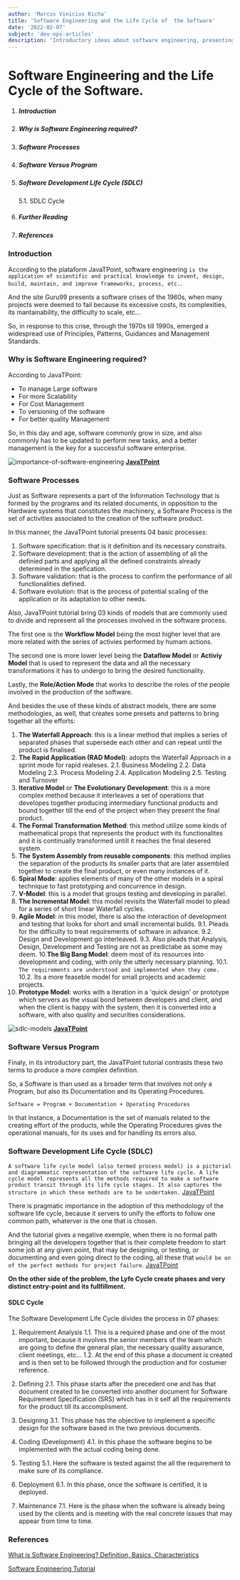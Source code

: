 ```yaml
---
author: 'Marcus Vinicius Richa'
title: 'Software Engineering and the Life Cycle of  the Software'
date: '2022-02-07'
subject: 'dev-ops-articles'
description: 'Introductory ideas about software engineering, presenting the different life cycles of software and the main methodology of development.'
---
```


# Software Engineering and the Life Cycle of  the Software.

1. ##### Introduction  
2. ##### Why is Software Engineering required?
3. ##### Software Processes
4. ##### Software Versus Program
5. ##### Software Development Life Cycle (SDLC)
	5.1. SDLC Cycle
9. ##### Further Reading
10. ##### References

### Introduction

According to the plataform JavaTPoint, software engineering `is the application of scientific and practical knowledge to invent, design, build, maintain, and improve frameworks, process, etc.`. 

And the site Guru99 presents a software crises of the 1960s, when many projects were deemed to fail because its excessive costs, its complexities, its mantainability, the difficulty to scale, etc...

So, in response to this crise, through the 1970s till 1990s, emerged a widespread use of Principles, Patterns, Guidances and Management Standards.

### Why is Software Engineering required?

According to JavaTPoint:

- To manage Large software
- For more Scalability
- For Cost Management
- To versioning of the software
- For better quality Management

So, in this day and age, software commonly grow in size, and also commonly has to be updated to perform new tasks, and a better management is the key for a successful software enterprise.



![importance-of-software-engineering](/images/articles/dev-ops/importance-of-software-engineering.png)
[**JavaTPoint**](https://www.javatpoint.com/software-engineering-tutorial)


### Software Processes

Just as Software represents a part of the Information Technology that is formed by the programs and its related documents, in opposition to the Hardware systems that constitutes the machinery, a Software Process is the set of activities associated to the creation of the software product.

In this manner, the JavaTPoint tutorial presents 04 basic processes:

1. Software specification: that is it definition and its necessary constraits.
2. Software development: that is the action of assembling of all the definied parts and applying all the defined constraints already determined in the spefication.
3. Software validation: that is the process to confirm the performance of all functionalities defined.
4. Software evolution: that is the process of potential scaling of the application or its adaptation to other needs.


Also, JavaTPoint tutorial bring 03 kinds of models that are commonly used to divide and represent all the processes involved in the software process.

The first one is the **Workflow Model** being the most higher level that are more related with the series of activies performed by humam actions.

The second one is more lower level being the **Dataflow Model** or **Activiy Model** that is used to represent the data and all the necessary transformations it has to undergo to bring the desired functionality.

Lastly, the **Role/Action Mode** that works to describe the roles of the people involved in the production of the software.


And besides the use of these kinds of abstract models, there are some methodologies, as well, that creates some presets and patterns to bring together all the efforts:

1. **The Waterfall Approach**: this is a linear method that implies a series of separated phases that supersede each other and can repeat  until the product is finalised.
2. **The Rapid Application (RAD Model)**: adopts the Waterfall Approach in a sprint mode for rapid realeses.
	2.1. Business Modeling
	2.2. Data Modeling
	2.3. Process Modeling
	2.4. Application Modeling
	2.5. Testing and Turnover
3. **Iterative Model** or **The Evolutionary Development**: this is a more complex method because it interleaves a set of operations that developes together producing intermediary functional products and bound together till the end of the project when they present the final product.
4. **The Formal Transformation Method**: this method utilize some kinds of mathematical props that represents the product with its functionalites and it is continually transformed untill it reaches the final desered system.
5. **The System Assembly from reusable components**: this method implies the separation of the products its smaller parts that are later assembled together to create the final product, or even many instances of it.
6. **Spiral Mode**: applies elements of many of the other models in a spiral technique to fast prototyping and concurrence in design.
7. **V-Model**: this is a model that groups testing and developing in parallel.
8. **The Incremental Model**: this model revisits the Waterfall model to plead for a series of short linear Waterfall cycles.
9. **Agile Model**: in this model, there is also the interaction of development and testing that looks for short and small incremental builds.
	9.1. Pleads for the difficulty to treat requirements of software in advance.
	9.2. Design and Development go interleaved.
	9.3. Also pleads that Analysis, Design, Development and Testing are not as predictabe as some may deem.
10.**The Big Bang Model**: deem most of its resources into development and coding, with only the utterly necessary planning.
	10.1. `The requirements are understood and implemented when they come.`
	10.2. Its a more feaseble model for small projects and academic projects.
11. **Prototype Model**: works with a iteration in a 'quick design' or prototype which servers as the visual bond between developers and client, and when the client is happy with the system, then it is converted into a software, with also quality and securities considerations.


![sdlc-models](/images/articles/dev-ops/sdlc-models.png)
[**JavaTPoint**](https://www.javatpoint.com/software-engineering-tutorial)


### Software Versus Program

Finaly, in its introductory part, the JavaTPoint tutorial contrasts these two terms to produce a more complex definition.

So, a Software is than used as a broader term that involves not only a Program, but also its Documentation and its Operating Procedures.


```
Software = Program + Documentation + Operating Procedures
```

In that instance, a Documentation is the set of manuals related to the creating effort of the products, while the Operating Procedures gives the operational manuals, for its uses and for handling its errors also.


### Software Development Life Cycle (SDLC)


`A software life cycle model (also termed process model) is a pictorial and diagrammatic representation of the software life cycle. A life cycle model represents all the methods required to make a software product transit through its life cycle stages. It also captures the structure in which these methods are to be undertaken.`
[JavaTPoint](https://www.javatpoint.com/software-engineering-software-development-life-cycle)


There is pragmatic importance in the adoption of this methodology of the software life cycle, because it servers to unify the efforts to follow one common path, whaterver is the one that is chosen.

And the tutorial gives a negative exemple, when there is no formal path bringing all the developers together that is their complete freedom to start some job at any given point, that may be designing, or testing, or documenting and even going direct to the coding, all these that `would be on of the perfect methods for project failure`. 
[JavaTPoint](https://www.javatpoint.com/software-engineering-software-development-life-cycle)


**On the other side of the problem, the Lyfe Cycle create phases and very distinct entry-point and its fullfillment.**


#### SDLC Cycle

The Software Development Life Cycle divides the process in 07 phases:

1. Requirement Analysis
	1.1. This is a required phase and one of the most important, because it involves the senior members of the team which are going to define the general plan, the necessary quality assurance, client meetings, etc...
	1.2. At the end of this phase a document is created and is then set to be followed through the production and for costumer reference.

2. Defining
	2.1. This phase starts after the precedent one and has that document created to be converted into another document for Software Requirement Specification (SRS) which has in it self all the requirements for the product till its accomplisment.

3. Designing
	3.1. This phase has the objective to implement a specific design for the software based in the two previous documents.
4. Coding (Development)
	4.1. In this phase the software begins to be implemented with the actual coding being done.

5. Testing
	5.1. Here the software is tested against the all the requirement to make sure of its compliance.

6. Deployment
	6.1. In this phase, once the software is certified, it is deployed.
	
7. Maintenance
	7.1. Here is the phase when the software is already being used by the clients and is meeting with the real concrete issues that may appear from time to time.



### References


[What is Software Engineering? Definition, Basics, Characteristics](https://www.guru99.com/what-is-software-engineering.html)

[Software Engineering Tutorial](https://www.javatpoint.com/software-engineering-tutorial)


